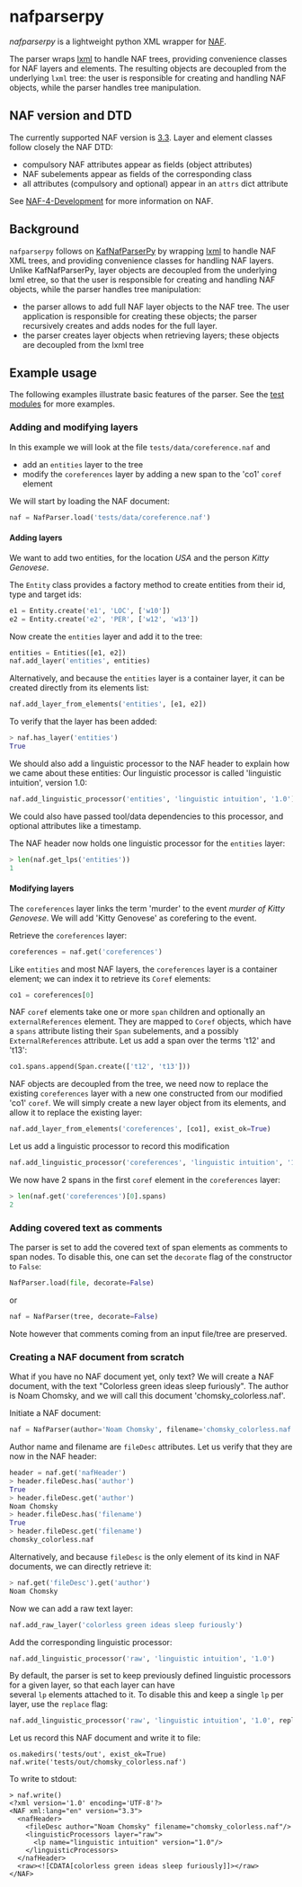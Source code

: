 # nafparserpy
*nafparserpy* is a lightweight python XML wrapper for [NAF](https://github.com/cltl/NAF-4-Development/). 

The parser wraps [lxml](https://lxml.de/) to handle NAF trees, providing convenience classes for NAF layers and elements. 
The resulting objects are decoupled from the underlying `lxml` tree: the user is responsible for creating
and handling NAF objects, while the parser handles tree manipulation.

## NAF version and DTD
The currently supported NAF version is [3.3](https://github.com/cltl/NAF-4-Development/blob/master/resources/dtd/naf_v3.3.dtd).
Layer and element classes follow closely the NAF DTD:

* compulsory NAF attributes appear as fields (object attributes)
* NAF subelements appear as fields of the corresponding class
* all attributes (compulsory and optional) appear in an `attrs` dict attribute

See [NAF-4-Development](https://github.com/cltl/NAF-4-Development/) for more information on NAF.

## Background
`nafparserpy` follows on [KafNafParserPy](https://github.com/cltl/KafNafParserPy/tree/master/KafNafParserPy) by wrapping
[lxml](https://lxml.de/) to handle NAF XML trees, and providing convenience classes for handling NAF layers.
Unlike KafNafParserPy, layer objects are decoupled from the underlying lxml etree, so that the user is responsible for creating
and handling NAF objects, while the parser handles tree manipulation:

* the parser allows to add full NAF layer objects to the NAF tree. The user
  application is responsible for creating these objects; the parser recursively creates and adds nodes for the full layer.
* the parser creates layer objects when retrieving layers; these objects are decoupled from
  the lxml tree

## Example usage
The following examples illustrate basic features of the parser. 
See the [test modules](../tests) for more examples.

### Adding and modifying layers

In this example we will look at the file `tests/data/coreference.naf` and

* add an `entities` layer to the tree
* modify the `coreferences` layer by adding a new span to the 'co1' `coref` element

We will start by loading the NAF document:
```python
naf = NafParser.load('tests/data/coreference.naf')
```

#### Adding layers

We want to add two entities, for the location *USA* and the person *Kitty Genovese*.

The `Entity` class provides a factory method to create entities from their id, type and target ids:

```python
e1 = Entity.create('e1', 'LOC', ['w10'])
e2 = Entity.create('e2', 'PER', ['w12', 'w13'])
```

Now create the `entities` layer and add it to the tree:
```python
entities = Entities([e1, e2])
naf.add_layer('entities', entities)
```
Alternatively, and because the `entities` layer is a container layer, it can be created directly from its elements list:
```python
naf.add_layer_from_elements('entities', [e1, e2])
```

To verify that the layer has been added:
```python
> naf.has_layer('entities')
True
```

We should also add a linguistic processor to the NAF header to explain how we came about these entities:
Our linguistic processor is called 'linguistic intuition', version 1.0:

```python
naf.add_linguistic_processor('entities', 'linguistic intuition', '1.0')
```
We could also have passed tool/data dependencies to this processor, and optional attributes like a timestamp.

The NAF header now holds one linguistic processor for the `entities` layer:
```python
> len(naf.get_lps('entities'))
1
```

#### Modifying layers

The `coreferences` layer links the term 'murder' to the event *murder of Kitty Genovese*.
We will add 'Kitty Genovese' as corefering to the event.

Retrieve the `coreferences` layer:
```python
coreferences = naf.get('coreferences')
```
Like `entities` and most NAF layers, the `coreferences` layer is a container element; we can index it to retrieve its `Coref`
elements:
```python
co1 = coreferences[0]
```
NAF `coref` elements take one or more `span` children and optionally an `externalReferences` element. They are mapped to
`Coref` objects, which have a `spans` attribute listing their `Span` subelements, and a possibly `ExternalReferences` attribute.
Let us add a span over the terms 't12' and 't13':
```python
co1.spans.append(Span.create(['t12', 't13']))
```
NAF objects are decoupled from the tree, we need now to replace the existing `coreferences` layer with a new one
constructed from our modified 'co1' `coref`. We will simply create a new layer object from its elements, and
allow it to replace the existing layer:
```python
naf.add_layer_from_elements('coreferences', [co1], exist_ok=True)
```

Let us add a linguistic processor to record this modification

```python
naf.add_linguistic_processor('coreferences', 'linguistic intuition', '1.0')
```

We now have 2 spans in the first `coref` element in the `coreferences` layer:
```python
> len(naf.get('coreferences')[0].spans)
2
```


### Adding covered text as comments
The parser is set to add the covered text of span elements as comments to span nodes.
To disable this, one can set the `decorate` flag of the constructor to `False`:
```python
NafParser.load(file, decorate=False)
``` 
or
```python
naf = NafParser(tree, decorate=False)
```
Note however that comments coming from an input file/tree are preserved.

### Creating a NAF document from scratch
What if you have no NAF document yet, only text?
We will create a NAF document, with the text "Colorless green ideas sleep furiously". The author is Noam Chomsky,
and we will call this document 'chomsky_colorless.naf'.

Initiate a NAF document:
```python
naf = NafParser(author='Noam Chomsky', filename='chomsky_colorless.naf')
```

Author name and filename are `fileDesc` attributes. Let us verify that they are now in the NAF header:
```python
header = naf.get('nafHeader')
> header.fileDesc.has('author')
True
> header.fileDesc.get('author')
Noam Chomsky
> header.fileDesc.has('filename')
True
> header.fileDesc.get('filename')
chomsky_colorless.naf
```
Alternatively, and because `fileDesc` is the only element of its kind in NAF documents, we can directly retrieve it:
```python
> naf.get('fileDesc').get('author')
Noam Chomsky
```

Now we can add a raw text layer:
```python
naf.add_raw_layer('colorless green ideas sleep furiously')
```

Add the corresponding linguistic processor:

```python
naf.add_linguistic_processor('raw', 'linguistic intuition', '1.0')
```

By default, the parser is set to keep previously defined linguistic processors for a given layer, so that each layer can have  
several `lp` elements attached to it. To disable this and keep a single `lp` per layer, use the `replace` flag:

```python
naf.add_linguistic_processor('raw', 'linguistic intuition', '1.0', replace=True)
```

Let us record this NAF document and write it to file:
```
os.makedirs('tests/out', exist_ok=True)
naf.write('tests/out/chomsky_colorless.naf')
```

To write to stdout:
```
> naf.write()
<?xml version='1.0' encoding='UTF-8'?>
<NAF xml:lang="en" version="3.3">
  <nafHeader>
    <fileDesc author="Noam Chomsky" filename="chomsky_colorless.naf"/>
    <linguisticProcessors layer="raw">
      <lp name="linguistic intuition" version="1.0"/>
    </linguisticProcessors>
  </nafHeader>
  <raw><![CDATA[colorless green ideas sleep furiously]]></raw>
</NAF>
```

